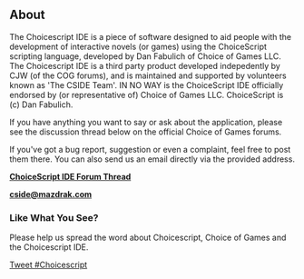 ## About

The Choicescript IDE is a piece of software designed to aid people with the development of interactive novels (or games) using the ChoiceScript scripting language, developed by Dan Fabulich of Choice of Games LLC. The Choicescript IDE is a third party product developed indepedently by CJW (of the COG forums), and is maintained and supported by volunteers known as 'The CSIDE Team'. IN NO WAY is the ChoiceScript IDE officially endorsed by (or representative of) Choice of Games LLC. ChoiceScript is (c) Dan Fabulich.

If you have anything you want to say or ask about the application, please see the discussion thread below on the official Choice of Games forums.

If you've got a bug report, suggestion or even a complaint, feel free to post them there. You can also send us an email directly via the
provided address.

**[ChoiceScript IDE Forum Thread](http://www.choiceofgames.com/forum/discussion/2796/tool-choicescript-development-environment "ChoiceScript IDE Forum Thread")**

**cside@mazdrak.com**

### Like What You See?

Please help us spread the word about Choicescript, Choice of Games and the Choicescript IDE.

[Tweet #Choicescript](https://twitter.com/intent/tweet?button_hashtag=Choicescript&text=Make%20your%20own%20CYOA%20game%20with%20the%20Choicescript%20IDE%20and "Tweet ChoiceScript - ChoiceScript IDE")
